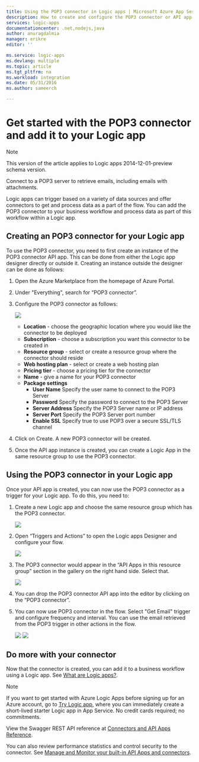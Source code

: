 ```yaml
---
title: Using the POP3 connector in Logic apps | Microsoft Azure App Service
description: How to create and configure the POP3 connector or API app and use it in a Logic app in Azure App Service
services: logic-apps
documentationcenter: .net,nodejs,java
author: anuragdalmia
manager: erikre
editor: ''

ms.service: logic-apps
ms.devlang: multiple
ms.topic: article
ms.tgt_pltfrm: na
ms.workload: integration
ms.date: 05/31/2016
ms.author: sameerch

---
```

# Get started with the POP3 connector and add it to your Logic app
> [!NOTE]
> This version of the article applies to Logic apps 2014-12-01-preview schema version.
> 
> 

Connect to a POP3 server to retrieve emails, including emails with attachments.

Logic apps can trigger based on a variety of data sources and offer connectors to get and process data as a part of the flow. You can add the POP3 connector to your business workflow and process data as part of this workflow within a Logic app. 

## Creating an POP3 connector for your Logic app
To use the POP3 connector, you need to first create an instance of the POP3 connector API app. This can be done from either the Logic app designer directly or outside it. Creating an instance outside the designer can be done as follows:

1. Open the Azure Marketplace from the homepage of Azure Portal.
2. Under "Everything", search for “POP3 connector”.
3. Configure the POP3 connector as follows:
   
   ![](./media/app-service-logic-connector-pop3/img1.PNG)
   
   * **Location** - choose the geographic location where you would like the connector to be deployed
   * **Subscription** - choose a subscription you want this connector to be created in
   * **Resource group** - select or create a resource group where the connector should reside
   * **Web hosting plan** - select or create a web hosting plan
   * **Pricing tier** - choose a pricing tier for the connector
   * **Name** - give a name for your POP3 connector
   * **Package settings**
     * **User Name** Specify the user name to connect to the POP3 Server
     * **Password** Specify the password to connect to the POP3 Server
     * **Server Address** Specify the POP3 Server name or IP address
     * **Server Port** Specify the POP3 Server port number
     * **Enable SSL** Specify true to use POP3 over a secure SSL/TLS channel
4. Click on Create. A new POP3 connector will be created.
5. Once the API app instance is created, you can create a Logic App in the same resource group to use the POP3 connector.

## Using the POP3 connector in your Logic app
Once your API app is created, you can now use the POP3 connector as a trigger for your Logic app. To do this, you need to:

1. Create a new Logic app and choose the same resource group which has the POP3 connector.
   
   ![](./media/app-service-logic-connector-pop3/img2.PNG)
2. Open “Triggers and Actions” to open the Logic apps Designer and configure your flow.
   
   ![](./media/app-service-logic-connector-pop3/img3.png)
3. The POP3 connector would appear in the “API Apps in this resource group” section in the gallery on the right hand side. Select that.
   
   ![](./media/app-service-logic-connector-pop3/img4.PNG)
4. You can drop the POP3 connector API app into the editor by clicking on the “POP3 connector”.
5. You can now use POP3 connector in the flow. Select "Get Email" trigger and configure frequency and interval. You can use the email retrieved from the POP3 trigger in other actions in the flow.

    ![][5]
    ![][6]

## Do more with your connector
Now that the connector is created, you can add it to a business workflow using a Logic app. See [What are Logic apps?](app-service-logic-what-are-logic-apps.md).

> [!NOTE]
> If you want to get started with Azure Logic Apps before signing up for an Azure account, go to [Try Logic app](https://tryappservice.azure.com/?appservice=logic), where you can immediately create a short-lived starter Logic app in App Service. No credit cards required; no commitments.
> 
> 

View the Swagger REST API reference at [Connectors and API Apps Reference](http://go.microsoft.com/fwlink/p/?LinkId=529766).

You can also review performance statistics and control security to the connector. See [Manage and Monitor your built-in API Apps and connectors](app-service-logic-monitor-your-connectors.md).

<!--Image references-->
[1]: ./media/app-service-logic-connector-pop3/img1.PNG
[2]: ./media/app-service-logic-connector-pop3/img2.PNG
[3]: ./media/app-service-logic-connector-pop3/img3.png
[4]: ./media/app-service-logic-connector-pop3/img4.PNG
[5]: ./media/app-service-logic-connector-pop3/img5.PNG
[6]: ./media/app-service-logic-connector-pop3/img6.PNG
